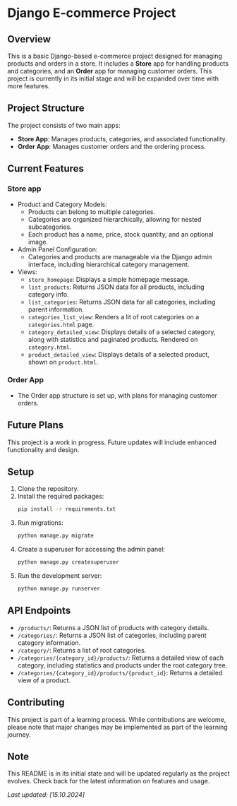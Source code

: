 # Django E-commerce Project

## Overview
This is a basic Django-based e-commerce project designed for managing products
and orders in a store. It includes a **Store** app for handling products and categories,
and an **Order** app for managing customer orders. This project is currently in its initial stage 
and will be expanded over time with more features.


## Project Structure
The project consists of two main apps:

- **Store App**: Manages products, categories, and associated functionality.
- **Order App**: Manages customer orders and the ordering process.


## Current Features

### Store app
- Product and Category Models:
  - Products can belong to multiple categories.
  - Categories are organized hierarchically, allowing for nested subcategories.
  - Each product has a name, price, stock quantity, and an optional image.
- Admin Panel Configuration:
   - Categories and products are manageable via the Django admin interface, including hierarchical category management.
- Views:
   - `store_homepage`: Displays a simple homepage message.
   - `list_products`: Returns JSON data for all products, including category info.
   - `list_categories`: Returns JSON data for all categories, including parent information.
   - `categories_list_view`: Renders a lit of root categories on a `categories.html` page.
   - `category_detailed_view`: Displays details of a selected category, along with statistics and paginated products. 
Rendered on `category.html`.
   - `product_detailed_view`: Displays details of a selected product, shown on `product.html`.

### Order App
- The Order app structure is set up, with plans for managing customer orders.


## Future Plans
This project is a work in progress. Future updates will include enhanced functionality and design.


## Setup

1. Clone the repository.
2. Install the required packages:
    ```bash
   pip install -r requirements.txt
3. Run migrations: 
    ```bash
    python manage.py migrate
4. Create a superuser for accessing the admin panel: 
   ```bash
   python manage.py createsuperuser
5. Run the development server: 
   ```bash
   python manage.py runserver


## API Endpoints
- `/products/`: Returns a JSON list of products with category details.
- `/categories/`: Returns a JSON list of categories, including parent category information.
- `/category/`: Returns a list of root categories.
- `/categories/{category_id}/products/`: Returns a detailed view of each category, including statistics and
products under the root category tree.
- `/categories/{category_id}/products/{product_id}`: Returns a detailed view of a product.

## Contributing
This project is part of a learning process. While contributions are welcome, 
please note that major changes may be implemented as part of the learning journey.


## Note
This README is in its initial state and will be updated regularly as the project evolves. 
Check back for the latest information on features and usage.

*Last updated: [15.10.2024]*